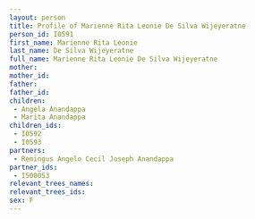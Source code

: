 ```yaml
---
layout: person
title: Profile of Marienne Rita Leonie De Silva Wijeyeratne
person_id: I0591
first_name: Marienne Rita Leonie
last_name: De Silva Wijeyeratne
full_name: Marienne Rita Leonie De Silva Wijeyeratne
mother: 
mother_id: 
father: 
father_id: 
children:
 - Angela Anandappa
 - Marita Anandappa
children_ids:
 - I0592
 - I0593
partners:
 - Remingus Angelo Cecil Joseph Anandappa
partner_ids:
 - I500053
relevant_trees_names:
relevant_trees_ids:
sex: F
---
```


